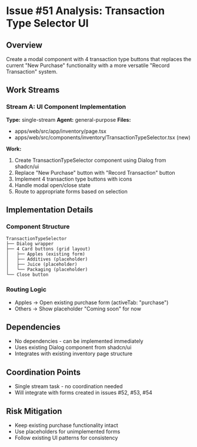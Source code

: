 # Issue #51 Analysis: Transaction Type Selector UI

## Overview
Create a modal component with 4 transaction type buttons that replaces the current "New Purchase" functionality with a more versatile "Record Transaction" system.

## Work Streams

### Stream A: UI Component Implementation
**Type:** single-stream
**Agent:** general-purpose
**Files:**
- apps/web/src/app/inventory/page.tsx
- apps/web/src/components/inventory/TransactionTypeSelector.tsx (new)

**Work:**
1. Create TransactionTypeSelector component using Dialog from shadcn/ui
2. Replace "New Purchase" button with "Record Transaction" button
3. Implement 4 transaction type buttons with icons
4. Handle modal open/close state
5. Route to appropriate forms based on selection

## Implementation Details

### Component Structure
```
TransactionTypeSelector
├── Dialog wrapper
├── 4 Card buttons (grid layout)
│   ├── Apples (existing form)
│   ├── Additives (placeholder)
│   ├── Juice (placeholder)
│   └── Packaging (placeholder)
└── Close button
```

### Routing Logic
- Apples → Open existing purchase form (activeTab: "purchase")
- Others → Show placeholder "Coming soon" for now

## Dependencies
- No dependencies - can be implemented immediately
- Uses existing Dialog component from shadcn/ui
- Integrates with existing inventory page structure

## Coordination Points
- Single stream task - no coordination needed
- Will integrate with forms created in issues #52, #53, #54

## Risk Mitigation
- Keep existing purchase functionality intact
- Use placeholders for unimplemented forms
- Follow existing UI patterns for consistency